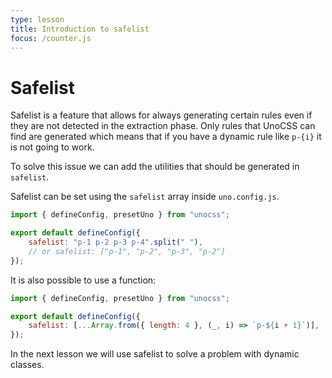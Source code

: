 ```yaml
---
type: lesson
title: Introduction to safelist
focus: /counter.js
---
```


# Safelist

Safelist is a feature that allows for always generating certain rules even if they are not detected in the extraction phase. Only rules that UnoCSS can find are generated which means that if you have a dynamic rule like `p-{i}` it is not going to work.

To solve this issue we can add the utilities that should be generated in `safelist`.

Safelist can be set using the `safelist` array inside `uno.config.js`.

```js
import { defineConfig, presetUno } from "unocss";

export default defineConfig({
	safelist: "p-1 p-2 p-3 p-4".split(" "),
	// or safelist: ["p-1", "p-2", "p-3", "p-2"]
});
```

It is also possible to use a function:

```js
import { defineConfig, presetUno } from "unocss";

export default defineConfig({
	safelist: [...Array.from({ length: 4 }, (_, i) => `p-${i + 1}`)],
});
```

In the next lesson we will use safelist to solve a problem with dynamic classes.
